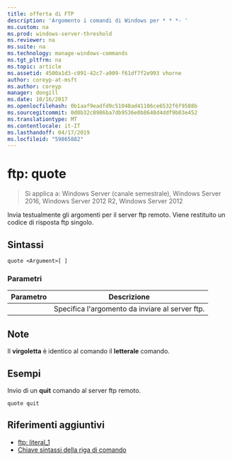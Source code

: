 ```yaml
---
title: offerta di FTP
description: 'Argomento i comandi di Windows per * * *- '
ms.custom: na
ms.prod: windows-server-threshold
ms.reviewer: na
ms.suite: na
ms.technology: manage-windows-commands
ms.tgt_pltfrm: na
ms.topic: article
ms.assetid: 4500a1d3-c091-42c7-a909-f61df7f2e993 vhorne
author: coreyp-at-msft
ms.author: coreyp
manager: dongill
ms.date: 10/16/2017
ms.openlocfilehash: 0b1aaf9eadfd9c51048ad41106ce6532f6f9588b
ms.sourcegitcommit: 0d0b32c8986ba7db9536e0b8648d4ddf9b03e452
ms.translationtype: MT
ms.contentlocale: it-IT
ms.lasthandoff: 04/17/2019
ms.locfileid: "59865882"
---
```

# <a name="ftp-quote"></a>ftp: quote

>Si applica a: Windows Server (canale semestrale), Windows Server 2016, Windows Server 2012 R2, Windows Server 2012

Invia testualmente gli argomenti per il server ftp remoto. Viene restituito un codice di risposta ftp singolo.   
## <a name="syntax"></a>Sintassi  
```  
quote <Argument>[ ]  
```  
### <a name="parameters"></a>Parametri  
|Parametro|Descrizione|  
|-------|--------|  
|<Argument>|Specifica l'argomento da inviare al server ftp.|  
## <a name="remarks"></a>Note  
Il **virgoletta** è identico al comando il **letterale** comando.  
## <a name="BKMK_Examples"></a>Esempi  
Invio di un **quit** comando al server ftp remoto.  
```  
quote quit  
```  
## <a name="additional-references"></a>Riferimenti aggiuntivi  
-   [ftp: literal_1](ftp-literal_1.md)  
-   [Chiave sintassi della riga di comando](command-line-syntax-key.md)  
